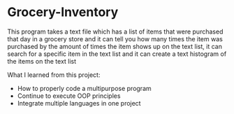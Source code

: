 # Grocery-Inventory
This program takes a text file which has a list of items that were purchased that day in a grocery store and it can tell you how many times the item was purchased by the amount of times the item shows up on the text list, it can search for a specific item in the text list and it can create a text histogram of the items on the text list

What I learned from this project: 

- How to properly code a multipurpose program
- Continue to execute OOP principles
- Integrate multiple languages in one project
